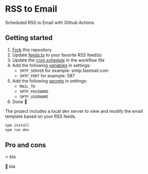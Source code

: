 # RSS to Email

Scheduled RSS to Email with Github Actions

## Getting started

1. [Fork](../../fork) this repository
2. Update [feeds.ts](src/feeds.ts) to your favorite RSS feed(s)
3. Update the [cron schedule](.github/workflows/send-email.yaml#L5) in the workflow file
4. Add the following [variables](../../settings/variables/actions) in settings:
   - `SMTP_SERVER` for example: smtp.fastmail.com
   - `SMTP_PORT` for example: 587
5. Add the following [secrets](../../settings/secrets/actions) in settings:
   - `MAIL_TO`
   - `SMTP_PASSWORD`
   - `SMTP_USERNAME`
6. Done 💪

The project includes a local dev server to view and modify the email template based on your RSS feeds.

```bash
npm install
npm run dev
```

## Pro and cons

🔥 bla

💩 bla
